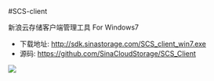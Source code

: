 #SCS-client


新浪云存储客户端管理工具 For Windows7


- 下载地址: http://sdk.sinastorage.com/SCS_client_win7.exe
- 源码: https://github.com/SinaCloudStorage/SCS_Client
 
![](http://sinastorage.com/sdk/snapshot/scs_win7_snapshot.png)